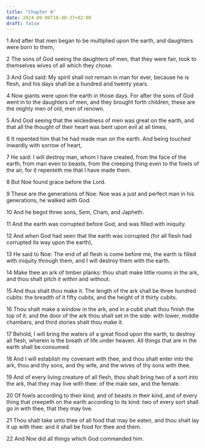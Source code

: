 ```yaml
---
title: "Chapter 6"
date: 2024-09-06T18:40:37+02:00
draft: false
---
```




1 And after that men began to be multiplied upon the earth, and daughters were born to them,

2 The sons of God seeing the daughters of men, that they were fair, took to themselves wives of all which they chose.

3 And God said: My spirit shall not remain in man for ever, because he is flesh, and his days shall be a hundred and twenty years.

4 Now giants were upon the earth in those days. For after the sons of God went in to the daughters of men, and they brought forth children, these are the mighty men of old, men of renown.

5 And God seeing that the wickedness of men was great on the earth, and that all the thought of their heart was bent upon evil at all times,

6 It repented him that he had made man on the earth. And being touched inwardly with sorrow of heart,

7 He said: I will destroy man, whom I have created, from the face of the earth, from man even to beasts, from the creeping thing even to the fowls of the air, for it repenteth me that I have made them.

8 But Noe found grace before the Lord.

9 These are the generations of Noe: Noe was a just and perfect man in his generations, he walked with God.

10 And he begot three sons, Sem, Cham, and Japheth.

11 And the earth was corrupted before God, and was filled with iniquity.

12 And when God had seen that the earth was corrupted (for all flesh had corrupted its way upon the earth),

13 He said to Noe: The end of all flesh is come before me, the earth is filled with iniquity through them, and I will destroy them with the earth.

14 Make thee an ark of timber planks: thou shalt make little rooms in the ark, and thou shalt pitch it within and without.

15 And thus shalt thou make it. The length of the ark shall be three hundred cubits: the breadth of it fifty cubits, and the height of it thirty cubits.

16 Thou shalt make a window in the ark, and in a cubit shalt thou finish the top of it: and the door of the ark thou shalt set in the side: with lower, middle chambers, and third stories shalt thou make it.

17 Behold, I will bring the waters of a great flood upon the earth, to destroy all flesh, wherein is the breath of life under heaven. All things that are in the earth shall be consumed.

18 And I will establish my covenant with thee, and thou shalt enter into the ark, thou and thy sons, and thy wife, and the wives of thy sons with thee.

19 And of every living creature of all flesh, thou shalt bring two of a sort into the ark, that they may live with thee: of the male sex, and the female.

20 Of fowls according to their kind, and of beasts in their kind, and of every thing that creepeth on the earth according to its kind: two of every sort shall go in with thee, that they may live.

21 Thou shalt take unto thee of all food that may be eaten, and thou shalt lay it up with thee: and it shall be food for thee and them.

22 And Noe did all things which God commanded him.

